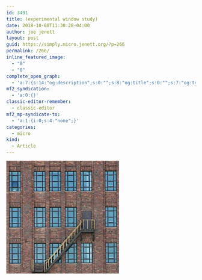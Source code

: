 ```yaml
---
id: 3491
title: (experimental window study)
date: 2018-10-08T11:30:28-04:00
author: joe jenett
layout: post
guid: https://simply.micro.jenett.org/?p=266
permalink: /266/
inline_featured_image:
  - "0"
  - "0"
complete_open_graph:
  - 'a:7:{s:14:"og:description";s:0:"";s:8:"og:title";s:0:"";s:7:"og:type";s:0:"";s:12:"twitter:card";s:7:"summary";s:15:"twitter:creator";s:0:"";s:19:"twitter:description";s:0:"";s:8:"og:image";s:0:"";}'
mf2_syndication:
  - 'a:0:{}'
classic-editor-remember:
  - classic-editor
mf2_mp-syndicate-to:
  - 'a:1:{i:0;s:4:"none";}'
categories:
  - micro
kind:
  - Article
---
```

<img loading="lazy" class="size-medium wp-image-265" src="../wp-content/uploads/2020/06/window-study-300x300.jpg" alt="" width="300" />  